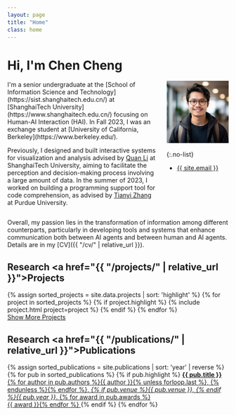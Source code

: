 ```yaml
---
layout: page
title: "Home"
class: home
---
```


# Hi, I'm Chen Cheng

<div class="columns" markdown="1">

<div class="intro" markdown="1">
I'm a senior undergraduate at the [School of Information Science and Technology](https://sist.shanghaitech.edu.cn/) at [ShanghaiTech University](https://www.shanghaitech.edu.cn/) focusing on Human-AI Interaction (HAI). In Fall 2023, I was an exchange student at [University of California, Berkeley](https://www.berkeley.edu/).

Previously, I designed and built interactive systems for visualization and analysis advised by [Quan Li](https://faculty.sist.shanghaitech.edu.cn/liquan/) at ShanghaiTech University, aiming to facilitate the perception and decision-making process involving a large amount of data. In the summer of 2023, I worked on building a programming support tool for code comprehension, as advised by [Tianyi Zhang](https://tianyi-zhang.github.io/) at Purdue University.
</div>

<div class="me" markdown="1">
<picture>
  <source srcset='/images/chencheng_berkeley.webp' type='image/webp' />
  <img
    src='/images/chencheng_berkeley.png'
    alt='Chen Cheng'>
</picture>

{:.no-list}
* <a href="mailto:{{ site.email }}">{{ site.email }}</a>
</div>

</div>

Overall, my passion lies in the transformation of information among different counterparts, particularly in developing tools and systems that enhance communication both between AI agents and between human and AI agents. Details are in my [CV]({{ "/cv/" | relative_url }}).
<!-- <span style="background-color: #f0f0ed; padding: 10px; border-radius: 10px;">
  I am seeking a Ph.D. position in HAI, starting from Fall 2024. Download my <a href="{{ "/assets/resume_cc-0115.pdf" | relative_url }}">[CV]</a> here.
</span> -->

## Research <a href="{{ "/projects/" | relative_url }}">Projects</a>

<div class="featured-projects">
  {% assign sorted_projects = site.data.projects | sort: 'highlight' %}
  {% for project in sorted_projects %}
    {% if project.highlight %}
      {% include project.html project=project %}
    {% endif %}
  {% endfor %}
</div>
<a href="{{ "/projects/" | relative_url }}" class="button">
  <i class="fas fa-chevron-circle-right"></i>
  Show More Projects
</a>

## Research <a href="{{ "/publications/" | relative_url }}">Publications</a>

<div class="featured-publications">
  {% assign sorted_publications = site.publications | sort: 'year' | reverse %}
  {% for pub in sorted_publications %}
    {% if pub.highlight %}
      <a href="{{ pub.pdf }}" class="publication">
        <strong>{{ pub.title }}</strong>
        <span class="authors">{% for author in pub.authors %}{{ author }}{% unless forloop.last %}, {% endunless %}{% endfor %}</span>.
        <i>{% if pub.venue %}{{ pub.venue }}, {% endif %}{{ pub.year }}</i>.
        {% for award in pub.awards %}<br/><span class="award"><i class="fas fa-{% if award == "Best Paper Award" %}trophy{% else %}award{% endif %}" aria-hidden="true"></i> {{ award }}</span>{% endfor %}
      </a>
    {% endif %}
  {% endfor %}
</div>

<!-- <a href="{{ "/publications/" | relative_url }}" class="button">
  <i class="fas fa-chevron-circle-right"></i>
  Show All Publications
</a> -->

